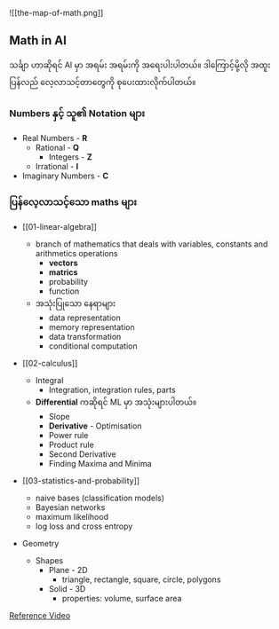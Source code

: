 ![[the-map-of-math.png]]

Math in AI
----
သင်္ချာ ဟာဆိုရင် AI မှာ အရမ်း အရမ်းကို  အရေးပါးပါတယ်။ ဒါကြောင့်မို့လို အထူးပြန်လည် လေ့လာသင့်တာတွေကို စုပေးထားလိုက်ပါတယ်။

### Numbers နှင့် သူ၏ Notation များ

- Real Numbers - **R** 
	- Rational - **Q**
		- Integers - **Z**
	- Irrational - **I**
- Imaginary Numbers - **C** 

### ပြန်လေ့လာသင့်သော maths များ

- [[01-linear-algebra]]
	- branch of mathematics that deals with variables, constants and arithmetics operations
		- **vectors**
		- **matrics**
		- probability
		- function
	- အသုံးပြုသော နေရာများ
		- data representation
		- memory representation
		- data transformation
		- conditional computation
	
- [[02-calculus]]
	- Integral
		- Integration, integration rules, parts
	- **Differential** ကဆိုရင် ML မှာ အသုံးများပါတယ်။
		- Slope
		- **Derivative** - Optimisation 
		- Power rule
		- Product rule
		- Second Derivative
		- Finding Maxima and Minima
		
- [[03-statistics-and-probability]]
	- naive bases (classification models)
	- Bayesian networks
	- maximum likelihood 
	- log loss and cross entropy
	 
 - Geometry
	- Shapes
		- Plane - 2D
			- triangle, rectangle, square, circle, polygons
		- Solid - 3D
			- properties: volume, surface area

[Reference Video](https://youtu.be/1_whbsgZrPU)
